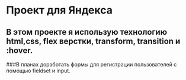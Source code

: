 # Проект для Яндекса
## В этом проекте я использую технологию html,css, flex верстки, transform, transition и :hover.
###В планах доработать формы для регистрации пользователей с помощью fieldset и input.




